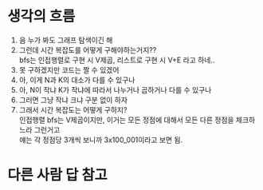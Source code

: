 # 생각의 흐름
1. 음 누가 봐도 그래프 탐색이긴 해
2. 그런데 시간 복잡도를 어떻게 구해야하는거지??<br>
bfs는 인접행렬로 구현 시 V제곱, 리스트로 구현 시 V+E 라고 하네..
3. 못 구하겠지만 코드는 짤 수 있겠어
4. 아, 이게 N과 K의 대소가 다를 수 있구나
5. 아, N이 작냐 K가 작냐에 따라서 나누거나 곱하거나 다를 수 있구나
6. 그러면 그냥 작냐 크냐 구분 없이 하자
7. 그래서 시간 복잡도는 어떻게 구하지?<br>
인접행렬 bfs는 V제곱이지만, 이거는 모든 정점에 대해서 모든 다른 정점을 체크하느라 그런거고<br>
얘는 각 정점당 3개씩 보니까 3x100_001이라고 보면 됨.

# 다른 사람 답 참고
